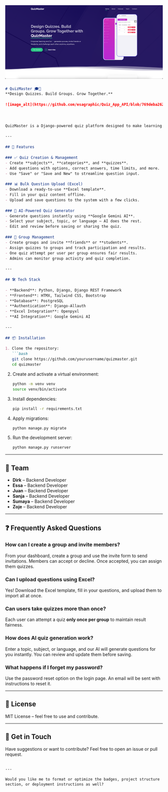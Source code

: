 ![image_alt](https://github.com/esagraphic/Quiz_App_API/blob/769deba262890a81a316f366dfb77b65c41fe79a/landing.png?raw=true)
---

````markdown
# QuizMaster 🎓🧠  
**Design Quizzes. Build Groups. Grow Together.**

![image_alt](https://github.com/esagraphic/Quiz_App_API/blob/769deba262890a81a316f366dfb77b65c41fe79a/landing.png?raw=true)



QuizMaster is a Django-powered quiz platform designed to make learning interactive and fun. Whether you're an educator, student, or quiz enthusiast, QuizMaster helps you create quizzes, form groups, invite friends or students, and track progress — all from one easy-to-use application.

---

## 🚀 Features

### ✅ Quiz Creation & Management
- Create **subjects**, **categories**, and **quizzes**.
- Add questions with options, correct answers, time limits, and more.
- Use "Save" or "Save and New" to streamline question input.

### 📊 Bulk Question Upload (Excel)
- Download a ready-to-use **Excel template**.
- Fill in your quiz content offline.
- Upload and save questions to the system with a few clicks.

### 🤖 AI-Powered Quiz Generator
- Generate questions instantly using **Google Gemini AI**.
- Select your subject, topic, or language — AI does the rest.
- Edit and review before saving or sharing the quiz.

### 👥 Group Management
- Create groups and invite **friends** or **students**.
- Assign quizzes to groups and track participation and results.
- One quiz attempt per user per group ensures fair results.
- Admins can monitor group activity and quiz completion.

---

## 🛠️ Tech Stack

- **Backend**: Python, Django, Django REST Framework  
- **Frontend**: HTMX, Tailwind CSS, Bootstrap  
- **Database**: PostgreSQL  
- **Authentication**: Django-Allauth  
- **Excel Integration**: Openpyxl  
- **AI Integration**: Google Gemini AI  

---

## 📦 Installation

1. Clone the repository:
   ```bash
   git clone https://github.com/yourusername/quizmaster.git
   cd quizmaster
````

2. Create and activate a virtual environment:

   ```bash
   python -m venv venv
   source venv/bin/activate
   ```

3. Install dependencies:

   ```bash
   pip install -r requirements.txt
   ```

4. Apply migrations:

   ```bash
   python manage.py migrate
   ```

5. Run the development server:

   ```bash
   python manage.py runserver
   ```

---

## 👤 Team

* **Dirk** – Backend Developer
* **Essa** – Backend Developer
* **Juan** – Backend Developer
* **Sanja** – Backend Developer
* **Sumaya** – Backend Developer
* **Zoje** – Backend Developer

---

## ❓ Frequently Asked Questions

### How can I create a group and invite members?

From your dashboard, create a group and use the invite form to send invitations. Members can accept or decline. Once accepted, you can assign them quizzes.

### Can I upload questions using Excel?

Yes! Download the Excel template, fill in your questions, and upload them to import all at once.

### Can users take quizzes more than once?

Each user can attempt a quiz **only once per group** to maintain result fairness.

### How does AI quiz generation work?

Enter a topic, subject, or language, and our AI will generate questions for you instantly. You can review and update them before saving.

### What happens if I forget my password?

Use the password reset option on the login page. An email will be sent with instructions to reset it.

---

## 📎 License

MIT License – feel free to use and contribute.

---

## 💬 Get in Touch

Have suggestions or want to contribute? Feel free to open an issue or pull request.

```

---

Would you like me to format or optimize the badges, project structure section, or deployment instructions as well?
```
